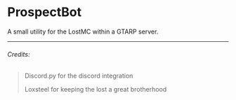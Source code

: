 # ProspectBot
  
  A small utility for the LostMC within a GTARP server.
  ___
  
  ###### Credits: 
    
 > Discord.py for the discord integration
 >
 > Loxsteel for keeping the lost a great brotherhood